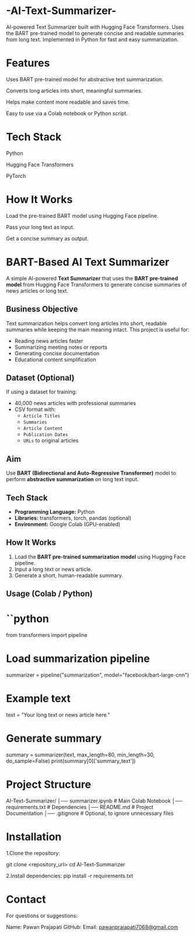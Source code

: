 # -AI-Text-Summarizer-
AI-powered Text Summarizer built with Hugging Face Transformers. Uses the BART pre-trained model to generate concise and readable summaries from long text. Implemented in Python for fast and easy summarization.

# Features

Uses BART pre-trained model for abstractive text summarization.

Converts long articles into short, meaningful summaries.

Helps make content more readable and saves time.

Easy to use via a Colab notebook or Python script.

# Tech Stack

Python

Hugging Face Transformers

PyTorch

# How It Works

Load the pre-trained BART model using Hugging Face pipeline.

Pass your long text as input.

Get a concise summary as output.

# BART-Based AI Text Summarizer

A simple AI-powered **Text Summarizer** that uses the **BART pre-trained model** from Hugging Face Transformers to generate concise summaries of news articles or long text.

## Business Objective
Text summarization helps convert long articles into short, readable summaries while keeping the main meaning intact. This project is useful for:
- Reading news articles faster
- Summarizing meeting notes or reports
- Generating concise documentation
- Educational content simplification

## Dataset (Optional)
If using a dataset for training:
- 40,000 news articles with professional summaries
- CSV format with:
  - `Article Titles`
  - `Summaries`
  - `Article Content`
  - `Publication Dates`
  - `URLs` to original articles

## Aim
Use **BART (Bidirectional and Auto-Regressive Transformer)** model to perform **abstractive summarization** on long text input.

## Tech Stack
- **Programming Language:** Python  
- **Libraries:** transformers, torch, pandas (optional)  
- **Environment:** Google Colab (GPU-enabled)

## How It Works
1. Load the **BART pre-trained summarization model** using Hugging Face pipeline.  
2. Input a long text or news article.  
3. Generate a short, human-readable summary.  

## Usage (Colab / Python)

# ``python
from transformers import pipeline

# Load summarization pipeline
summarizer = pipeline("summarization", model="facebook/bart-large-cnn")

# Example text
text = "Your long text or news article here."

# Generate summary
summary = summarizer(text, max_length=80, min_length=30, do_sample=False)
print(summary[0]['summary_text'])

# Project Structure
AI-Text-Summarizer/
│── summarizer.ipynb        # Main Colab Notebook
│── requirements.txt        # Dependencies
│── README.md               # Project Documentation
│── .gitignore              # Optional, to ignore unnecessary files

# Installation

1.Clone the repository:

git clone <repository_url>
cd AI-Text-Summarizer

2.Install dependencies:
pip install -r requirements.txt

# Contact

For questions or suggestions:

Name: Pawan Prajapati
GitHub: <Pawan318>
Email: <pawanprajapati7068@gmail.com>
